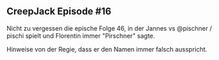 ## CreepJack Episode #16
Nicht zu vergessen die epische Folge 46, in der Jannes vs @pischner / pischi spielt und Florentin immer "Pirschner" sagte.

Hinweise von der Regie, dass er den Namen immer falsch ausspricht.
